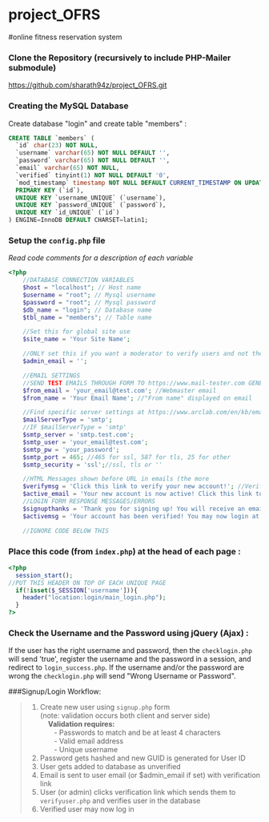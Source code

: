 # project_OFRS
#online fitness reservation system

### Clone the Repository (recursively to include PHP-Mailer submodule)
https://github.com/sharath94z/project_OFRS.git

### Creating the MySQL Database

Create database "login" and create table "members" :

```sql
CREATE TABLE `members` (
  `id` char(23) NOT NULL,
  `username` varchar(65) NOT NULL DEFAULT '',
  `password` varchar(65) NOT NULL DEFAULT '',
  `email` varchar(65) NOT NULL,
  `verified` tinyint(1) NOT NULL DEFAULT '0',
  `mod_timestamp` timestamp NOT NULL DEFAULT CURRENT_TIMESTAMP ON UPDATE CURRENT_TIMESTAMP,
  PRIMARY KEY (`id`),
  UNIQUE KEY `username_UNIQUE` (`username`),
  UNIQUE KEY `password_UNIQUE` (`password`),
  UNIQUE KEY `id_UNIQUE` (`id`)
) ENGINE=InnoDB DEFAULT CHARSET=latin1;
```

### Setup the `config.php` file
<i>Read code comments for a description of each variable</i>

```php
<?php
	//DATABASE CONNECTION VARIABLES
	$host = "localhost"; // Host name
	$username = "root"; // Mysql username
	$password = "root"; // Mysql password
	$db_name = "login"; // Database name
	$tbl_name = "members"; // Table name

	//Set this for global site use
	$site_name = 'Your Site Name';

	//ONLY set this if you want a moderator to verify users and not the users themselves, otherwise leave blank or comment out
	$admin_email = '';

	//EMAIL SETTINGS
	//SEND TEST EMAILS THROUGH FORM TO https://www.mail-tester.com GENERATED ADDRESS FOR SPAM RATING AND TIPS
	$from_email = 'your_email@test.com'; //Webmaster email
	$from_name = 'Your Email Name'; //"From name" displayed on email

	//Find specific server settings at https://www.arclab.com/en/kb/email/list-of-smtp-and-pop3-servers-mailserver-list.html
	$mailServerType = 'smtp';
	//IF $mailServerType = 'smtp'
	$smtp_server = 'smtp.test.com';
	$smtp_user = 'your_email@test.com';
	$smtp_pw = 'your_password';
	$smtp_port = 465; //465 for ssl, 587 for tls, 25 for other
	$smtp_security = 'ssl';//ssl, tls or ''

	//HTML Messages shown before URL in emails (the more
	$verifymsg = 'Click this link to verify your new account!'; //Verify email message
	$active_email = 'Your new account is now active! Click this link to log in!';//Active email message
	//LOGIN FORM RESPONSE MESSAGES/ERRORS
	$signupthanks = 'Thank you for signing up! You will receive an email shortly confirming the verification of your account.';
	$activemsg = 'Your account has been verified! You may now login at <br><a href="'.$signin_url.'">'.$signin_url.'</a>';

	//IGNORE CODE BELOW THIS
```
### Place this code (from `index.php`) at the head of each page :
```php
<?php
  session_start();
//PUT THIS HEADER ON TOP OF EACH UNIQUE PAGE
  if(!isset($_SESSION['username'])){
    header("location:login/main_login.php");
  }
?>
```

### Check the Username and the Password using jQuery (Ajax) :

If the user has the right username and password, then the `checklogin.php` will send 'true', register the username and the password in a session, and redirect to `login_success.php`.
If the username and/or the password are wrong the `checklogin.php` will send "Wrong Username or Password".


###Signup/Login Workflow:
> 1) Create new user using `signup.php` form   
> (note: validation occurs both client and server side)    
> &nbsp;&nbsp;&nbsp;&nbsp;<b>Validation requires: </b>   
> &nbsp;&nbsp;&nbsp;&nbsp;&nbsp;&nbsp; - Passwords to match and be at least 4 characters    
> &nbsp;&nbsp;&nbsp;&nbsp;&nbsp;&nbsp; - Valid email address     
> &nbsp;&nbsp;&nbsp;&nbsp;&nbsp;&nbsp; - Unique username  
> 2) Password gets hashed and new GUID is generated for User ID   
> 3) User gets added to database as unverified  
> 4) Email is sent to user email (or $admin_email if set) with verification link   
> 5) User (or admin) clicks verification link which sends them to `verifyuser.php` and verifies user in the database    
> 6) Verified user may now log in
